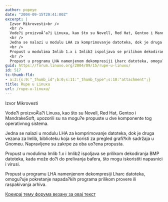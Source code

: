 ```yaml
---
author: popeye
date: "2004-09-15T20:41:00Z"
excerpt: |
  Izvor Mikrovesti<br />
  <br />
  Vode?i proizvoÄ‘a?i Linuxa, kao što su Novell, Red Hat, Gentoo i MandrakeSoft, upozorili su na mogu?e propuste u dve komponente tog operativnog sistema.<br />
  <br />
  Jedna se nalazi u modulu LHA za komprimovanje datoteka, dok je druga vezana za Imlib, biblioteku koja se koristi za pregled grafi?kih sadržaja u Gnomeu. Napravljene su zakrpe za oba uo?ena propusta.<br />
  <br />
  Propust u modulima Imlib 1.x i Imlib2 ispoljava se prilikom dekodiranja BMP datoteka, kada može do?i do prelivanja bafera, što mogu iskoristiti napasnici i virusi.<br />
  <br />
  Propust u programu LHA namenjenom dekompresiji Lharc datoteka, omogu?uje pokretanje napada?kih programa prilikom provere ili raspakivanja arhiva.
guid: https://forum.linuxo.org/2004/09/15/rupe-u-linuxu/
id: 517
tc-thumb-fld:
- a:2:{s:9:"_thumb_id";b:0;s:11:"_thumb_type";s:10:"attachment";}
title: Rupe u Linuxu
url: /rupe-u-linuxu/
---
```

Izvor Mikrovesti

Vode?i proizvoÄ‘a?i Linuxa, kao što su Novell, Red Hat, Gentoo i MandrakeSoft, upozorili su na mogu?e propuste u dve komponente tog operativnog sistema.

Jedna se nalazi u modulu LHA za komprimovanje datoteka, dok je druga vezana za Imlib, biblioteku koja se koristi za pregled grafi?kih sadržaja u Gnomeu. Napravljene su zakrpe za oba uo?ena propusta.

Propust u modulima Imlib 1.x i Imlib2 ispoljava se prilikom dekodiranja BMP datoteka, kada može do?i do prelivanja bafera, što mogu iskoristiti napasnici i virusi.

Propust u programu LHA namenjenom dekompresiji Lharc datoteka, omogu?uje pokretanje napada?kih programa prilikom provere ili raspakivanja arhiva.<!--break-->

[Креирај тему форума везану за овај текст](https://linuxo.org/nova-tema-na-forumu/?se_pid=517)